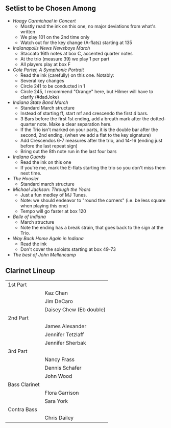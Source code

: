 ## Setlist to be Chosen Among

- _Hoagy Carmichael in Concert_
  - Mostly read the ink on this one, no major deviations from what's written
  - We play 101 on the 2nd time only
  - Watch out for the key change (A-flats) starting at 135
- _Indianapolis News Newsboys March_
  - Staccato 16th notes at box C, accented quarter notes
  - At the trio (measure 39) we play 1 per part
  - All players play at box F
- _Cole Porter, A Symphonic Portrait_
  - Read the ink (carefully) on this one. Notably:
  - Several key changes
  - Circle 241 to be conducted in 1
  - Circle 245, I recommend "Orange" here, but Hilmer will have to clarify (#dadJoke)
- _Indiana State Band March_
  - Standard March structure
  - Instead of starting ff, start mf and crescendo the first 4 bars.
  - 3 Bars before the first 1st ending, add a breath mark after the dotted-quarter note. Make a clear separation here.
  - If the Trio isn't marked on your parts, it is the double bar after the second, 2nd ending. (when we add a flat to the key signature)
  - Add Crescendos 6-7 measures after the trio, and 14-16 (ending just before the last repeat sign)
  - Bring out the 8th note run in the last four bars
- _Indiana Guards_
  - Read the ink on this one
  - If you're me, mark the E-flats starting the trio so you don't miss them next time.
- _The Hoosier_
  - Standard march structure
- _Michael Jackson: Through the Years_
  - Just a fun medley of MJ Tunes.
  - Note: we should endeavor to "round the corners" (i.e. be less square when playing this one)
  - Tempo will go faster at box 120
- _Belle of Indiana_
  - March structure
  - Note the ending has a break strain, that goes back to the sign at the Trio.
- _Way Back Home Again in Indiana_
  - Read the ink
  - Don't cover the soloists starting at box 49-73
- _The best of John Mellencamp_

## Clarinet Lineup

|               |                         |
| ------------- | ----------------------- |
| 1st Part      |                         |
|               | Kaz Chan                |
|               | Jim DeCaro              |
|               | Daisey Chew (Eb double) |
| 2nd Part      |                         |
|               | James Alexander         |
|               | Jennifer Tetzlaff       |
|               | Jennifer Sherbak        |
| 3rd Part      |                         |
|               | Nancy Frass             |
|               | Dennis Schafer          |
|               | John Wood               |
| Bass Clarinet |                         |
|               | Flora Garrison          |
|               | Sara York               |
| Contra Bass   |                         |
|               | Chris Dailey            |
